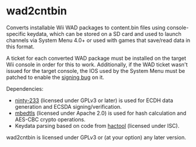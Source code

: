 # wad2cntbin

Converts installable Wii WAD packages to content.bin files using console-specific keydata, which can be stored on a SD card and used to launch channels via System Menu 4.0+ or used with games that save/read data in this format.

A ticket for each converted WAD package must be installed on the target Wii console in order for this to work. Additionally, if the WAD ticket wasn't issued for the target console, the IOS used by the System Menu must be patched to enable the [signing bug](https://wiibrew.org/wiki/Signing_bug) on it.

Dependencies:

* [ninty-233](https://github.com/jbop1626/ninty-233) (licensed under GPLv3 or later) is used for ECDH data generation and ECSDA signing/verification.
* [mbedtls](https://tls.mbed.org) (licensed under Apache 2.0) is used for hash calculation and AES-CBC crypto operations.
* Keydata parsing based on code from [hactool](https://github.com/SciresM/hactool) (licensed under ISC).

wad2cntbin is licensed under GPLv3 or (at your option) any later version.

